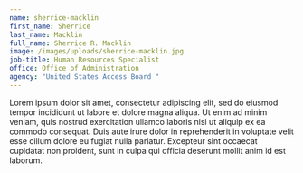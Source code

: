 ```yaml
---
name: sherrice-macklin
first_name: Sherrice
last_name: Macklin
full_name: Sherrice R. Macklin
image: /images/uploads/sherrice-macklin.jpg
job-title: Human Resources Specialist
office: Office of Administration
agency: "United States Access Board "
---
```

Lorem ipsum dolor sit amet, consectetur adipiscing elit, sed do eiusmod tempor incididunt ut labore et dolore magna aliqua. Ut enim ad minim veniam, quis nostrud exercitation ullamco laboris nisi ut aliquip ex ea commodo consequat. Duis aute irure dolor in reprehenderit in voluptate velit esse cillum dolore eu fugiat nulla pariatur. Excepteur sint occaecat cupidatat non proident, sunt in culpa qui officia deserunt mollit anim id est laborum.

